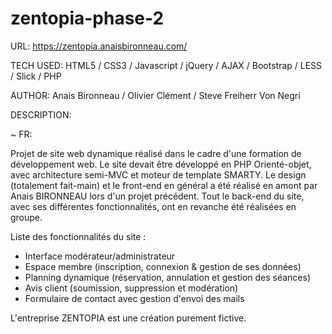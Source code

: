 # zentopia-phase-2


URL: https://zentopia.anaisbironneau.com/

TECH USED: HTML5 / CSS3 / Javascript / jQuery / AJAX / Bootstrap / LESS / Slick / PHP

AUTHOR: Anais Bironneau / Olivier Clément / Steve Freiherr Von Negri

DESCRIPTION:

~ FR:

Projet de site web dynamique réalisé dans le cadre d'une formation de développement web. Le site devait être développé en PHP Orienté-objet, avec architecture semi-MVC et moteur de template SMARTY. Le design (totalement fait-main) et le front-end en général a été réalisé en amont par Anais BIRONNEAU lors d'un projet précédent. Tout le back-end du site, avec ses différentes fonctionnalités, ont en revanche été réalisées en groupe.

Liste des fonctionnalités du site :

- Interface modérateur/administrateur
- Espace membre (inscription, connexion & gestion de ses données)
- Planning dynamique (réservation, annulation et gestion des séances)
- Avis client (soumission, suppression et modération)
- Formulaire de contact avec gestion d'envoi des mails


L'entreprise ZENTOPIA est une création purement fictive.







